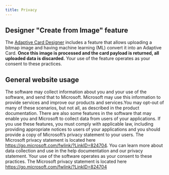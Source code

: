 ```yaml
---
title: Privacy
---
```


## Designer "Create from Image" feature

The [Adaptive Card Designer](https://adaptivecards.io/designer) includes a feature that allows uploading a bitmap image and having machine learning (ML) convert it into an Adaptive Card. **Once this image is processed and the card payload is returned, all uploaded data is discarded.** Your use of the feature operates as your consent to these practices.

## General website usage

The software may collect information about you and your use of the software, and send that to Microsoft. Microsoft may use this information to provide services and improve our products and services.You may opt-out of many of these scenarios, but not all, as described in the product documentation. There are also some features in the software that may enable you and Microsoft to collect data from users of your applications. If you use these features, you must comply with applicable law, including providing appropriate notices to users of your applications and you should provide a copy of Microsoft’s privacy statement to your users. The Microsoft privacy statement is located here https://go.microsoft.com/fwlink/?LinkID=824704. You can learn more about data collection and use in the help documentation and our privacy statement. Your use of the software operates as your consent to these practices. The Microsoft privacy statement is located here https://go.microsoft.com/fwlink/?LinkID=824704
